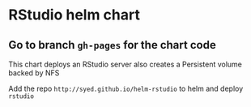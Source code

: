 # RStudio helm chart

## Go to branch `gh-pages` for the chart code

This chart deploys an RStudio server also creates a Persistent volume backed by NFS

Add the repo `http://syed.github.io/helm-rstudio` to helm and deploy `rstudio`
